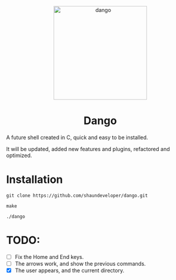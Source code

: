 <p align="center">
  <img src="https://github.com/shaundeveloper/dango/blob/main/dango.svg?raw=true" width="250" height="250" alt="dango"/>
  <h1 align="center">Dango</h1>
</p>

A future shell created in C, quick and easy to be installed.

It will be updated, added new features and plugins, refactored and optimized.

# Installation

```git clone https://github.com/shaundeveloper/dango.git```

```make```

```./dango```

# TODO:
- [ ] Fix the Home and End keys.
- [ ] The arrows work, and show the previous commands.
- [x] The user appears, and the current directory.
